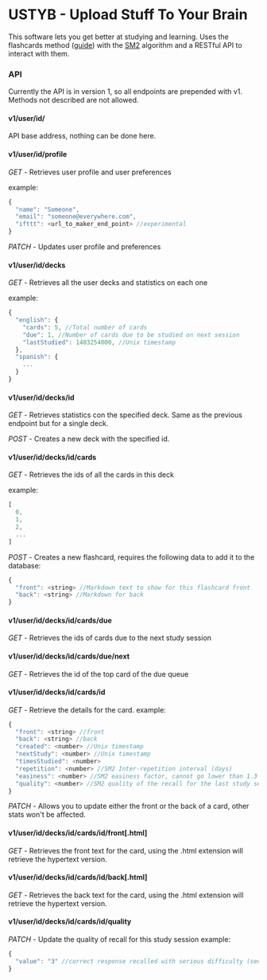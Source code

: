 # USTYB - Upload Stuff To Your Brain

This software lets you get better at studying and learning. Uses the flashcards method ([guide](https://fluent-forever.com/create-better-flashcards/)) with the [SM2](https://www.supermemo.com/english/ol/sm2.htm) algorithm and a RESTful API to interact with them.

### API

Currently the API is in version 1, so all endpoints are prepended with v1. Methods not described are not allowed.

#### v1/user/id/
API base address, nothing can be done here.

#### v1/user/id/profile
*GET* - Retrieves user profile and user preferences

example:
```javascript
{
  "name": "Someone",
  "email": "someone@everywhere.com",
  "ifttt": <url_to_maker_end_point> //experimental
}
```

*PATCH* - Updates user profile and preferences

#### v1/user/id/decks
*GET* - Retrieves all the user decks and statistics on each one

example:
```javascript
{
  "english": {
    "cards": 5, //Total number of cards
    "due": 1, //Number of cards due to be studied on next session
    "lastStudied": 1483254000, //Unix timestamp
  },
  "spanish": {
    ...
  }
}
```
#### v1/user/id/decks/id

*GET* - Retrieves statistics con the specified deck. Same as the previous endpoint but for a single deck.

*POST* - Creates a new deck with the specified id.

#### v1/user/id/decks/id/cards

*GET* - Retrieves the ids of all the cards in this deck

example:
```javascript
[
  0,
  1,
  2,
  ...
]
```
*POST* - Creates a new flashcard, requires the following data to add it to the database:
```javascript
{
  "front": <string> //Markdown text to show for this flashcard front
  "back": <string> //Markdown for back
}
```

#### v1/user/id/decks/id/cards/due

*GET* - Retrieves the ids of cards due to the next study session

#### v1/user/id/decks/id/cards/due/next

*GET* - Retrieves the id of the top card of the due queue

#### v1/user/id/decks/id/cards/id

*GET* - Retrieve the details for the card.
example:
```javascript
{
  "front": <string> //front
  "back": <string> //back
  "created": <number> //Unix timestamp
  "nextStudy": <number> //Unix timestamp
  "timesStudied": <number>
  "repetition": <number> //SM2 Inter-repetition interval (days)
  "easiness": <number> //SM2 easiness factor, cannot go lower than 1.3
  "quality": <number> //SM2 quality of the recall for the last study session 0 (totally forgot) - 5 (extremely easy to recall)
}
```

*PATCH* - Allows you to update either the front or the back of a card, other stats won't be affected.

#### v1/user/id/decks/id/cards/id/front[.html]

*GET* - Retrieves the front text for the card, using the .html extension will retrieve the hypertext version.

#### v1/user/id/decks/id/cards/id/back[.html]

*GET* - Retrieves the back text for the card, using the .html extension will retrieve the hypertext version.

#### v1/user/id/decks/id/cards/id/quality

*PATCH* - Update the quality of recall for this study session
example:
```javascript
{
  "value": "3" //correct response recalled with serious difficulty (see PM2 algorithm description in link)
}
```
